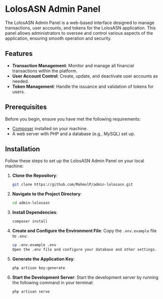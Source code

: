 # LolosASN Admin Panel

The LolosASN Admin Panel is a web-based interface designed to manage transactions, user accounts, and tokens for the LolosASN application. This panel allows administrators to oversee and control various aspects of the application, ensuring smooth operation and security.

## Features

- **Transaction Management**: Monitor and manage all financial transactions within the platform.
- **User Account Control**: Create, update, and deactivate user accounts as needed.
- **Token Management**: Handle the issuance and validation of tokens for users.

## Prerequisites

Before you begin, ensure you have met the following requirements:

- [Composer](https://getcomposer.org/) installed on your machine.
- A web server with PHP and a database (e.g., MySQL) set up.

## Installation

Follow these steps to set up the LolosASN Admin Panel on your local machine:

1. **Clone the Repository**:
   ```bash
   git clone https://github.com/MahmulP/admin-lolosasn.git
2. **Navigate to the Project Directory**:
   ```bash
   cd admin-lolosasn
3. **Install Dependencies**:
   ```bash
   composer install
4. **Create and Configure the Environment File**:
   Copy the `.env.example` file to `.env`:
   ```bash
   cp .env.example .env
   Open the .env file and configure your database and other settings.
5. **Generate the Application Key**:
   ```bash
   php artisan key:generate
6. **Start the Development Server**:
   Start the development server by running the following command in your terminal:
   ```bash
   php artisan serve

